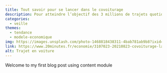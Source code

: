 ```yaml
---
title: Tout savoir pour se lancer dans le covoiturage
description: Pour atteindre l’objectif des 3 millions de trajets quotidiens covoiturés d’ici à 2024, l'Etat multiplie les incitations. Qui peut faire du covoiturage ? Quel gain économique attendre ? Comment partager les frais ? Faut-il une assurance spécifique ? Décryptage
categories: 
  - veille
themes: 
  - tendance
  - modele-economique
img: https://images.unsplash.com/photo-1468818438311-4bab781ab9b8?ixid=MnwxMjA3fDB8MHxwaG90by1wYWdlfHx8fGVufDB8fHx8&ixlib=rb-1.2.1&auto=format&fit=crop&w=1471&q=80
link: https://www.20minutes.fr/economie/3107023-20210823-covoiturage-la-solution-ideale-pour-amortir-ses-trajets
alt: Trajet en voiture
---
```



Welcome to my first blog post using content module
